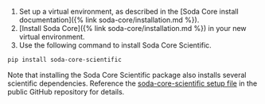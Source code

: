 1. Set up a virtual environment, as described in the [Soda Core install documentation]({% link soda-core/installation.md %}).
2. [Install Soda Core]({% link soda-core/installation.md %}) in your new virtual environment. 
3. Use the following command to install Soda Core Scientific.

```bash
pip install soda-core-scientific
```

Note that installing the Soda Core Scientific package also installs several scientific dependencies. Reference the <a href="https://github.com/sodadata/soda-core/blob/main/soda/scientific/setup.py" target="_blank">soda-core-scientific setup file</a> in the public GitHub repository for details.

